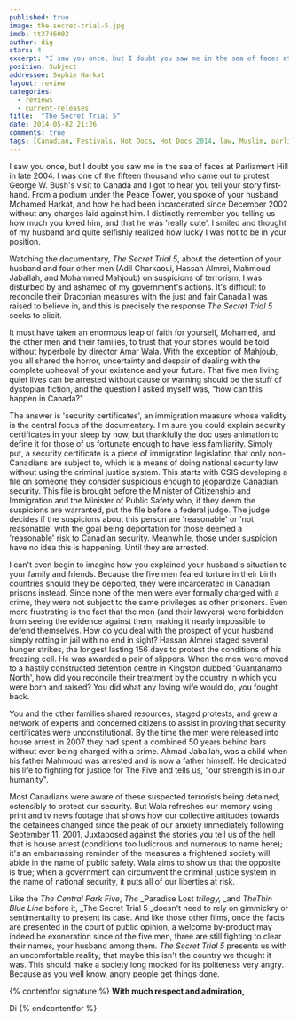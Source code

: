 ```yaml
---
published: true
image: the-secret-trial-5.jpg
imdb: tt3746002
author: dig
stars: 4
excerpt: "I saw you once, but I doubt you saw me in the sea of faces at Parliament Hill in late 2004."
position: Subject
addressee: Sophie Harkat
layout: review
categories: 
  - reviews
  - current-releases
title:  "The Secret Trial 5"
date: 2014-05-02 21:26
comments: true
tags: [Canadian, Festivals, Hot Docs, Hot Docs 2014, law, Muslim, parliament, The Secret Trial 5]
---
```

I saw you once, but I doubt you saw me in the sea of faces at Parliament Hill in late 2004. I was one of the fifteen thousand who came out to protest George W. Bush's visit to Canada and I got to hear you tell your story first-hand. From a podium under the Peace Tower, you spoke of your husband Mohamed Harkat, and how he had been incarcerated since December 2002 without any charges laid against him. I distinctly remember you telling us how much you loved him, and that he was 'really cute'. I smiled and thought of my husband and quite selfishly realized how lucky I was not to be in your position.

Watching the documentary, _The Secret Trial 5_, about the detention of your husband and four other men (Adil Charkaoui, Hassan Almrei, Mahmoud Jaballah, and Mohammed Mahjoub) on suspicions of terrorism, I was disturbed by and ashamed of my government's actions. It's difficult to reconcile their Draconian measures with the just and fair Canada I was raised to believe in, and this is precisely the response _The Secret Trial 5_ seeks to elicit.

It must have taken an enormous leap of faith for yourself, Mohamed, and the other men and their families, to trust that your stories would be told without hyperbole by director Amar Wala. With the exception of Mahjoub, you all shared the horror, uncertainty and despair of dealing with the complete upheaval of your existence and your future. That five men living quiet lives can be arrested without cause or warning should be the stuff of dystopian fiction, and the question I asked myself was, "how can this happen in Canada?"

The answer is 'security certificates', an immigration measure whose validity is the central focus of the documentary. I'm sure you could explain security certificates in your sleep by now, but thankfully the doc uses animation to define it for those of us fortunate enough to have less familiarity. Simply put, a security certificate is a piece of immigration legislation that only non-Canadians are subject to, which is a means of doing national security law without using the criminal justice system. This starts with CSIS developing a file on someone they consider suspicious enough to jeopardize Canadian security. This file is brought before the Minister of Citizenship and Immigration and the Minister of Public Safety who, if they deem the suspicions are warranted, put the file before a federal judge. The judge decides if the suspicions about this person are 'reasonable' or 'not reasonable' with the goal being deportation for those deemed a 'reasonable' risk to Canadian security. Meanwhile, those under suspicion have no idea this is happening. Until they are arrested.

I can't even begin to imagine how you explained your husband's situation to your family and friends. Because the five men feared torture in their birth countries should they be deported, they were incarcerated in Canadian prisons instead. Since none of the men were ever formally charged with a crime, they were not subject to the same privileges as other prisoners. Even more frustrating is the fact that the men (and their lawyers) were forbidden from seeing the evidence against them, making it nearly impossible to defend themselves. How do you deal with the prospect of your husband simply rotting in jail with no end in sight? Hassan Almrei staged several hunger strikes, the longest lasting 156 days to protest the conditions of his freezing cell. He was awarded a pair of slippers. When the men were moved to a hastily constructed detention centre in Kingston dubbed 'Guantanamo North', how did you reconcile their treatment by the country in which you were born and raised? You did what any loving wife would do, you fought back.

You and the other families shared resources, staged protests, and grew a network of experts and concerned citizens to assist in proving that security certificates were unconstitutional. By the time the men were released into house arrest in 2007 they had spent a combined 50 years behind bars without ever being charged with a crime. Ahmad Jaballah, was a child when his father Mahmoud was arrested and is now a father himself. He dedicated his life to fighting for justice for The Five and tells us, "our strength is in our humanity".

Most Canadians were aware of these suspected terrorists being detained, ostensibly to protect our security. But Wala refreshes our memory using print and tv news footage that shows how our collective attitudes towards the detainees changed since the peak of our anxiety immediately following September 11, 2001. Juxtaposed against the stories you tell us of the hell that is house arrest (conditions too ludicrous and numerous to name here); it's an embarrassing reminder of the measures a frightened society will abide in the name of public safety. Wala aims to show us that the opposite is true; when a government can circumvent the criminal justice system in the name of national security, it puts all of our liberties at risk.

Like the _The_ _Central Park Five_, _The_ _Paradise Lost _trilogy,_ _and _TheThin Blue Line_ before it, _The Secret Trial 5 _doesn't need to rely on gimmickry or sentimentality to present its case. And like those other films, once the facts are presented in the court of public opinion, a welcome by-product may indeed be exoneration since of the five men, three are still fighting to clear their names, your husband among them. _The Secret Trial 5_ presents us with an uncomfortable reality; that maybe this isn't the country we thought it was. This should make a society long mocked for its politeness very angry. Because as you well know, angry people get things done. 

{% contentfor signature %}
**With much respect and admiration,**

Di
{% endcontentfor %}